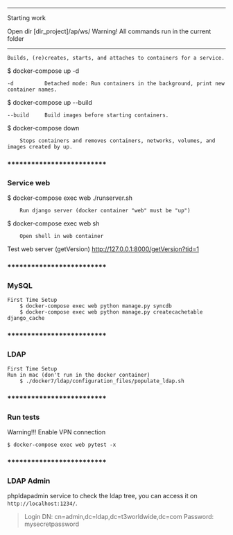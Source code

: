 *************************
Starting work

Open dir [dir_project]/ap/ws/
Warning! All commands run in the current folder

*************************

	Builds, (re)creates, starts, and attaches to containers for a service.

$ docker-compose up -d

	-d 			Detached mode: Run containers in the background, print new container names.

$ docker-compose up --build

	--build		Build images before starting containers.

$ docker-compose down

		Stops containers and removes containers, networks, volumes, and images created by up.


### *************************
### Service web		

$ docker-compose exec web ./runserver.sh

		Run django server (docker container "web" must be "up")

$ docker-compose exec web sh

		Open shell in web container 

Test web server (getVersion)
http://127.0.0.1:8000/getVersion?tid=1

### *************************
### MySQL

    First Time Setup
        $ docker-compose exec web python manage.py syncdb
        $ docker-compose exec web python manage.py createcachetable django_cache

### *************************
### LDAP

    First Time Setup
    Run in mac (don't run in the docker container)
    	$ ./docker7/ldap/configuration_files/populate_ldap.sh

### *************************
### Run tests

Warning!!! Enable VPN connection

	$ docker-compose exec web pytest -x

### *************************
### LDAP Admin
phpldapadmin service to check the ldap tree, you can access it on `http://localhost:1234/`.
> Login DN: cn=admin,dc=ldap,dc=t3worldwide,dc=com
> Password: mysecretpassword

